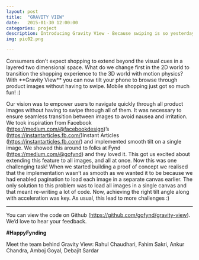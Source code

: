 ```yaml
---
layout: post
title:  "GRAVITY VIEW"
date:   2015-01-30 12:00:00
categories: project
description: Introducing Gravity View - Because swiping is so yesterday!
img: pic02.png

---
```


<p>Consumers don’t expect shopping to extend beyond the visual cues in a layered two dimensional space. What do we change first in the 2D world to transition the shopping experience to the 3D world with motion physics? With **Gravity View** you can now tilt your phone to browse through product images without having to swipe.
Mobile shopping just got so much fun! :)

 Our vision was to empower users to navigate quickly through all product images without having to swipe through all of them. It was necessary to ensure seamless transition between images to avoid nausea and irritation.
We took inspiration from Facebook (https://medium.com/@facebookdesign)’s  (https://instantarticles.fb.com/)Instant Articles (https://instantarticles.fb.com/) and implemented smooth tilt on a single image. We showed this around to folks at Fynd (https://medium.com/@gofynd) and they loved it. This got us excited about extending this feature to all images, and all at once. Now this was one challenging task!
When we started building a proof of concept we realised that the implementation wasn’t as smooth as we wanted it to be because we had enabled pagination to load each image in a separate canvas earlier. The only solution to this problem was to load all images in a single canvas and that meant re-writing a lot of code. Now, achieving the right tilt angle along with acceleration was key. As usual, this lead to more challenges :)

* * *
You can view the code on Github (https://github.com/gofynd/gravity-view). We’d love to hear your feedback.

**#HappyFynding**

Meet the team behind Gravity View:
Rahul Chaudhari, Fahim Sakri, Ankur Chandra, Amboj Goyal, Debajit Sardar


</p>
